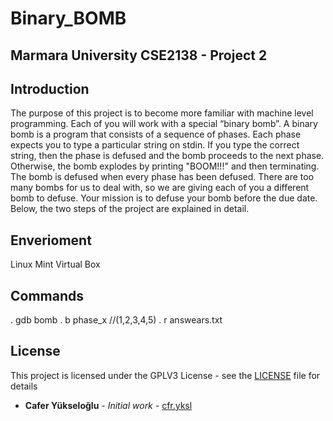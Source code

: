 # Binary_BOMB
## Marmara University CSE2138 - Project 2

## Introduction
The purpose of this project is to become more familiar with machine level programming.
Each of you will work with a special “binary bomb”. A binary bomb is a program that consists of a sequence of phases.
Each phase expects you to type a particular string on stdin. If you type the correct string, then the phase is defused
and the bomb proceeds to the next phase. Otherwise, the bomb explodes by printing "BOOM!!!" and then
terminating. The bomb is defused when every phase has been defused.
There are too many bombs for us to deal with, so we are giving each of you a different bomb to defuse. Your mission
is to defuse your bomb before the due date. Below, the two steps of the project are explained in detail.

## Enverioment
Linux Mint Virtual Box

## Commands
. gdb bomb
. b phase_x //(1,2,3,4,5)
. r answears.txt

## License
This project is licensed under the GPLV3 License - see the [LICENSE](LICENSE) file for details

* **Cafer Yükseloğlu** - *Initial work* - [cfr.yksl](https://github.com/samuhay/)
